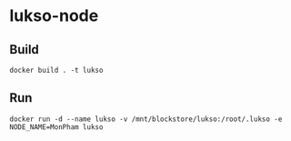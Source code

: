 # lukso-node

## Build
    docker build . -t lukso
  
## Run
    docker run -d --name lukso -v /mnt/blockstore/lukso:/root/.lukso -e NODE_NAME=MonPham lukso
